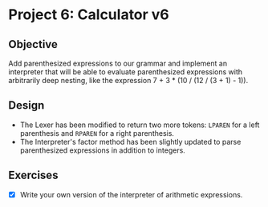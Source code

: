 # Project 6: Calculator v6

## Objective

Add parenthesized expressions to our grammar and implement an interpreter that will be able to evaluate parenthesized expressions with arbitrarily deep nesting, like the expression 7 + 3 * (10 / (12 / (3 + 1) - 1)).

## Design

- The Lexer has been modified to return two more tokens: `LPAREN` for a left parenthesis and `RPAREN` for a right parenthesis.
- The Interpreter's factor method has been slightly updated to parse parenthesized expressions in addition to integers.

## Exercises

- [x] Write your own version of the interpreter of arithmetic expressions.
